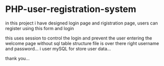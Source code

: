 # PHP-user-registration-system

in this project i have designed login page and rigistration page,
users can register using this form and login

this uses session to control the login and prevent the user entering the welcome page without
sql table structure file is over there
right username and password...
i user mySQL for store user data...

thank you...
